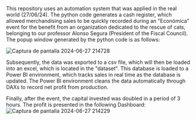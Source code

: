 This repository uses an automation system that was applied in the real world (27/06/24).
The python code generates a cash register, which allowed merchandising sales to be quickly recorded during an "Económica" event for the benefit
from an organization dedicated to the rescue of cats, belonging to our professor Alonso Segura (President of the Fiscal Council).
The popup window generated by the python code is as follows:


![Captura de pantalla 2024-06-27 214728](https://github.com/YoyLopez/SalesTrackingSystem/assets/172577623/0e34fd37-f174-4b36-99b1-52ab0871209d)

Subsequently, the data was exported to a csv file, which will then be loaded into an excel, which is located in the "dataset". This database is loaded
to a Power BI environment, which tracks sales in real time as the database is updated. The Power BI environment cleans the data automatically through
DAXs to record net profit from production.

Finally, after the event, the capital invested was doubled in a period of 3 hours. The profit is presented in the following Dashboard:
![Captura de pantalla 2024-06-27 214229](https://github.com/YoyLopez/SalesTrackingSystem/assets/172577623/5a042b02-af24-46fa-9e1e-00d9051cf818)


